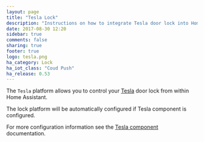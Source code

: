 ```yaml
---
layout: page
title: "Tesla Lock"
description: "Instructions on how to integrate Tesla door lock into Home Assistant."
date: 2017-08-30 12:20
sidebar: true
comments: false
sharing: true
footer: true
logo: tesla.png
ha_category: Lock
ha_iot_class: "Coud Push"
ha_release: 0.53
---
```


The `Tesla` platform allows you to control your [Tesla](https://www.tesla.com/) door lock from within Home Assistant.

The lock platform will be automatically configured if Tesla component is configured.

For more configuration information see the [Tesla component](/components/tesla/) documentation.
